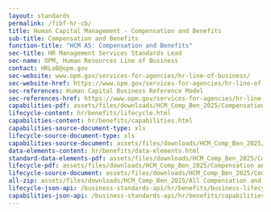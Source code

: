 ```yaml
---
layout: standards
permalink: /fibf-hr-cb/
title: Human Capital Management - Compensation and Benefits
sub-title: Compensation and Benefits
function-title: "HCM A5: Compensation and Benefits"
sec-title: HR Management Services Standards Lead
sec-name: OPM, Human Resources Line of Business
contact: HRLoB@opm.gov
sec-website: www.opm.gov/services-for-agencies/hr-line-of-business/
sec-website-href: https://www.opm.gov/services-for-agencies/hr-line-of-business/
sec-references: Human Capital Business Reference Model
sec-references-href: https://www.opm.gov/services-for-agencies/hr-line-of-business/hc-business-reference-model/
capabilities-pdf: assets/files/downloads/HCM_Comp_Ben_2025/Compensation and Benefits Business Capabilities List.xlsx
lifecycle-content: hr/benefits/lifecycle.html
capabilities-content: hr/benefits/capabilities.html
capabilities-source-document-type: xls
lifecycle-source-document-type: xls
capabilities-source-document: assets/files/downloads/HCM_Comp_Ben_2025/Compensation and Benefits Business Capabilities List.xlsx
data-elements-content: hr/benefits/data-elements.html
standard-data-elements-pdf: assets/files/downloads/HCM_Comp_Ben_2025/Compensation and Benefits Standard Data Elements.xlsx
lifecycle-pdf: assets/files/downloads/HCM_Comp_Ben_2025/Compensation and Benefits Business Lifecycle.xlsx
lifecycle-source-document: assets/files/downloads/HCM_Comp_Ben_2025/Compensation and Benefits Business Lifecycle.xlsx
all-zip: assets/files/downloads/HCM_Comp_Ben_2025/All Compensation and Benefits.zip
lifecycle-json-api: /business-standards-api/hr/benefits/business-lifecycle
capabilities-json-api: /business-standards-api/hr/benefits/capabilities
---
```

